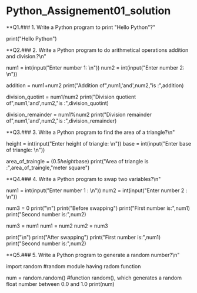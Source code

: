 # Python_Assignement01_solution
**Q1.### 1. Write a Python program to print \"Hello Python\"?"

print("Hello Python")

**Q2.### 2. Write a Python program to do arithmetical operations addition and division.?\n"

num1 = int(input("Enter number 1: \n"))
num2 = int(input("Enter number 2: \n"))

addition = num1+num2
print("Addition of",num1,'and',num2,"is :",addition)

division_quotint = num1/num2
print("Division quotient of",num1,'and',num2,"is :",division_quotint)

division_remainder = num1%num2
print("Division remainder of",num1,'and',num2,"is :",division_remainder)



**Q3.### 3. Write a Python program to find the area of a triangle?\n"

height = int(input("Enter height of triangle: \n"))
base = int(input("Enter base of triangle: \n"))

area_of_traingle = (0.5*height*base)
print("Area of triangle is :",area_of_traingle,"meter square")



**Q4.### 4. Write a Python program to swap two variables?\n"

num1 = int(input("Enter number 1 : \n"))
num2 = int(input("Enter number 2 : \n"))

num3 = 0
print("\n")
print("Before swapping")
print("First number is:",num1)
print("Second number is:",num2)

num3 = num1
num1 = num2
num2 = num3

print("\n")
print("After swapping")
print("First number is:",num1)
print("Second number is:",num2)



**Q5.### 5. Write a Python program to generate a random number?\n"

import random #random module having radom function

num = random.random() #function random(), which generates a random float number between 0.0 and 1.0
print(num)

